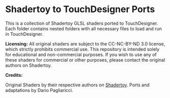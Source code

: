 # Shadertoy to TouchDesigner Ports

This is a collection of Shadertoy GLSL shaders ported to TouchDesigner.
Each folder contains nested folders with all necessary files to load and run in TouchDesigner.

**Licensing:**
All original shaders are subject to the CC-NC-BY-ND 3.0 license, which strictly prohibits commercial use. 
This repository is intended solely for educational and non-commercial purposes.
If you wish to use any of these shaders for commercial or other purposes, please contact the original authors on Shadertoy.

**Credits:**

Original Shaders by their respective authors on [Shadertoy](https://www.shadertoy.com).
Ports and adaptations by Dario Pagliaricci.